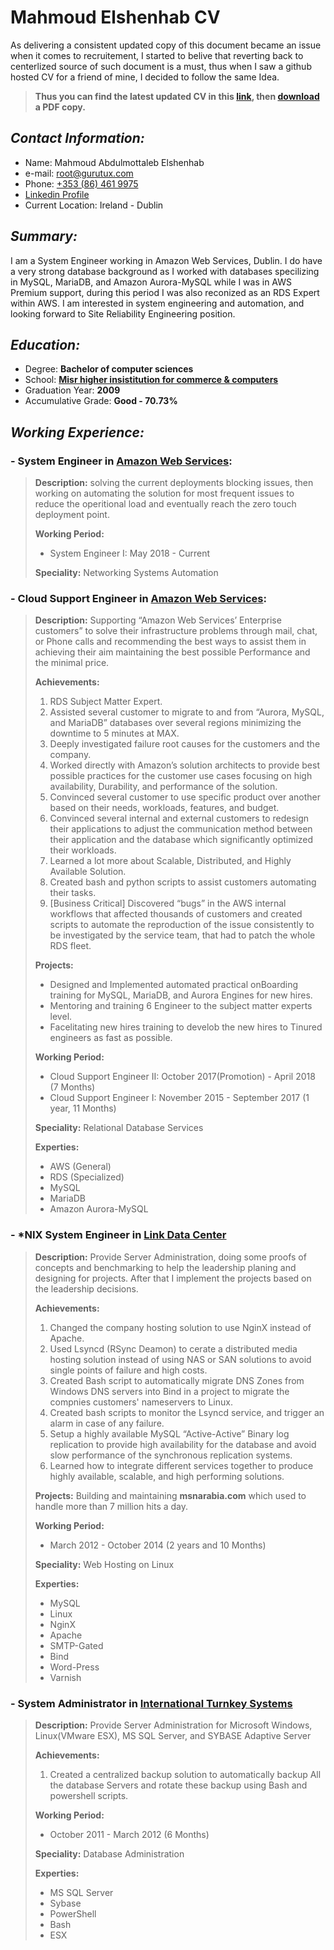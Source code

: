 # Mahmoud Elshenhab CV
As delivering a consistent updated copy of this document became an issue when it comes to recruitement, I started to belive that reverting back to centerlized source of such document is a must, thus when I saw a github hosted CV for a friend of mine, I decided to follow the same Idea.
> **Thus you can find the latest updated CV in this [link](https://root.gurutux.com),
> then [download](http://api.html2pdfrocket.com/pdf?value=https://root.gurutux.com&apikey=9bfdd04b-e544-4782-a4ac-b54131031a51&FileName=MahmoudElshenhabCV.pdf&MarginLeft=10&MarginRight=10&MarginTop=15&MarginBottom=15) a PDF copy.**

## _Contact Information:_
- Name: Mahmoud Abdulmottaleb Elshenhab
- e-mail: [root@gurutux.com](mailto:root@gurutux.com)
- Phone: [+353 (86) 461 9975](tel:+353864619975)
- [Linkedin Profile](https://www.linkedin.com/in/mahmoudalshinhab/)
- Current Location: Ireland - Dublin

## _Summary:_
I am a System Engineer working in Amazon Web Services, Dublin. I do have a very strong database background as I worked with databases specilizing in MySQL, MariaDB, and Amazon Aurora-MySQL while I was in AWS Premium support, during this period I was also reconized as an RDS Expert within AWS.
I am interested in system engineering and automation, and looking forward to Site Reliability Engineering position.

## _Education:_
- Degree: **Bachelor of computer sciences**
- School: [**Misr higher insistitution for commerce & computers**](https://www.facebook.com/METMISR/)
- Graduation Year: **2009**
- Accumulative Grade: **Good - 70.73%**

## _Working Experience:_ 
### - System Engineer in [Amazon Web Services](https://aws.amazon.com/): 
>**Description:** solving the current deployments blocking issues, then working on automating the solution for most frequent issues to reduce the operitional load and eventually reach the zero touch deployment point.
>
>**Working Period:**
>- System Engineer I: May 2018 - Current
>
>**Speciality:** Networking Systems Automation
>
<!---
>**Achievements:**
>1. 
>
>**Projects:** 
>- 
>
>**Experties:**
>- 
--->

### - Cloud Support Engineer in [Amazon Web Services](https://aws.amazon.com/): 
>**Description:** Supporting “Amazon Web Services’ Enterprise customers” to solve their infrastructure problems through mail, chat, or Phone calls and recommending the best ways to assist them in achieving their aim maintaining the best possible Performance and the minimal price.
>
>**Achievements:**
>1. RDS Subject Matter Expert.
>2. Assisted several customer to migrate to and from “Aurora, MySQL, and MariaDB” databases over several regions minimizing the downtime to 5 minutes at MAX.
>2. Deeply investigated failure root causes for the customers and the company.
>4. Worked directly with Amazon’s solution architects to provide best possible practices for the customer use cases focusing on high availability, Durability, and performance of the solution.
>5. Convinced several customer to use specific product over another based on their needs, workloads, features, and budget.
>6. Convinced several internal and external customers to redesign their applications to adjust the communication method between their application and the database which significantly optimized their workloads.
>7. Learned a lot more about Scalable, Distributed, and Highly Available Solution.
>8. Created bash and python scripts to assist customers automating their tasks.
>9. [Business Critical] Discovered “bugs” in the AWS internal workflows that affected thousands of customers and created scripts to automate the reproduction of the issue consistently to be investigated by the service team, that had to patch the whole RDS fleet.
>
>**Projects:** 
>- Designed and Implemented automated practical onBoarding training for MySQL, MariaDB, and Aurora Engines for new hires.
>- Mentoring and training 6 Engineer to the subject matter experts level.
>- Facelitating new hires training to develob the new hires to Tinured engineers as fast as possible.
>
>**Working Period:**
>- Cloud Support Engineer II: October 2017(Promotion) - April 2018 (7 Months)
>- Cloud Support Engineer I: November 2015 - September 2017 (1 year, 11 Months) 
>
>**Speciality:** Relational Database Services
>
>**Experties:**
>- AWS (General)
>- RDS (Specialized)
>- MySQL
>- MariaDB
>- Amazon Aurora-MySQL


### - *NIX System Engineer in [Link Data Center](http://www.linkdatacenter.net/)
>**Description:** Provide Server Administration, doing some proofs of concepts and benchmarking to help the leadership planing and designing for projects.
>After that I implement the projects based on the leadership decisions.
>
>**Achievements:**
>1. Changed the company hosting solution to use NginX instead of Apache.
>2. Used Lsyncd (RSync Deamon) to cerate a distributed media hosting solution instead of using NAS or SAN solutions to avoid single points of failure and high costs.
>3. Created Bash script to automatically migrate DNS Zones from Windows DNS servers into Bind in a project to migrate the compnies customers' nameservers to Linux.
>4. Created bash scripts to monitor the Lsyncd service, and trigger an alarm in case of any failure.
>5. Setup a highly available MySQL “Active-Active” Binary log replication to provide high availability for the database and avoid slow performance of the synchronous replication systems.
>6. Learned how to integrate different services together to produce highly available, scalable, and high performing solutions.
>
>**Projects:** Building and maintaining **msnarabia.com** which used to handle more than 7 million hits a day.
>
>**Working Period:**
>- March 2012 - October 2014 (2 years and 10 Months)
>
>**Speciality:** Web Hosting on Linux
>
>**Experties:**
>- MySQL
>- Linux
>- NginX
>- Apache
>- SMTP-Gated
>- Bind
>- Word-Press
>- Varnish

### - System Administrator in [International Turnkey Systems](https://www.its.ws/)
>**Description:** Provide Server Administration for Microsoft Windows, Linux(VMware ESX), MS SQL Server, and SYBASE Adaptive Server
>
>**Achievements:**
>1. Created a centralized backup solution to automatically backup All the database Servers and rotate these backup using Bash and powershell scripts.
>
>**Working Period:**
>- October 2011 - March 2012 (6 Months)
>
>**Speciality:** Database Administration
>
>**Experties:**
>- MS SQL Server
>- Sybase
>- PowerShell
>- Bash
>- ESX
